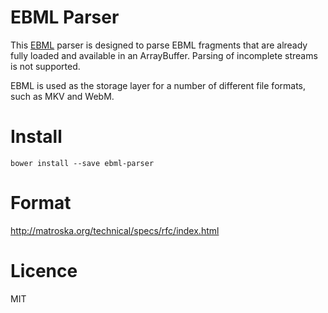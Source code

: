 # EBML Parser

This [EBML](http://ebml.sourceforge.net/) parser is designed to parse EBML fragments that are already fully loaded and available in an ArrayBuffer. Parsing of incomplete streams is not supported.

EBML is used as the storage layer for a number of different file formats, such as MKV and WebM.


# Install

```
bower install --save ebml-parser
```


# Format

http://matroska.org/technical/specs/rfc/index.html


# Licence

MIT
